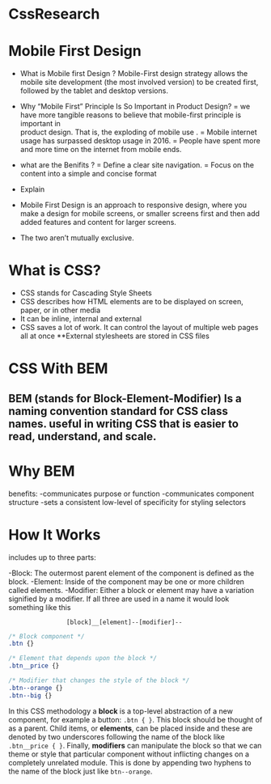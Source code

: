 # CssResearch

# Mobile First Design 
- What is Mobile first Design ? 
Mobile-First design strategy allows the mobile site development (the most involved version) to be created first, followed by the tablet and desktop versions.

- Why “Mobile First” Principle Is So Important in Product Design?
= we have more tangible reasons to believe that mobile-first principle is important in  
 product design. That is, the exploding of mobile use .
= Mobile internet usage has surpassed desktop usage in 2016.
= People have spent more and more time on the internet from mobile ends.

- what are the Benifits ? 
= Define a clear site navigation.
= Focus on the content into a simple and concise format 


- Explain

 - Mobile First Design is an approach to responsive design, where you make a design for mobile screens, or smaller screens first and then add added features and content for larger screens.

- The two aren’t mutually exclusive.








# What is CSS?
- CSS stands for Cascading Style Sheets
- CSS describes how HTML elements are to be displayed on screen, paper, or in other media
- It can be inline, internal and external
- CSS saves a lot of work. It can control the layout of multiple web pages all at once
**External stylesheets are stored in CSS files

# CSS With BEM
BEM (stands for Block-Element-Modifier) 
Is a naming convention standard for CSS class names.
useful in writing CSS that is easier to read, understand, and scale.
---
# Why BEM
benefits:
-communicates purpose or function
-communicates component structure
-sets a consistent low-level of specificity for styling selectors

# How It Works
includes up to three parts:

-Block: The outermost parent element of the component is defined as the block.
-Element: Inside of the component may be one or more children called elements.
-Modifier: Either a block or element may have a variation signified by a modifier.
If all three are used in a name it would look something like this

                    [block]__[element]--[modifier]--


```css
/* Block component */
.btn {}

/* Element that depends upon the block */ 
.btn__price {}

/* Modifier that changes the style of the block */
.btn--orange {} 
.btn--big {}

```
In this CSS methodology a **block** is a top-level abstraction of a new component, for example a button: `.btn { }`. This block should be thought of as a parent. Child items, or **elements**, can be placed inside and these are denoted by two underscores following the name of the block like `.btn__price { }`. Finally, **modifiers** can manipulate the block so that we can theme or style that particular component without inflicting changes on a completely unrelated module. This is done by appending two hyphens to the name of the block just like `btn--orange`.
